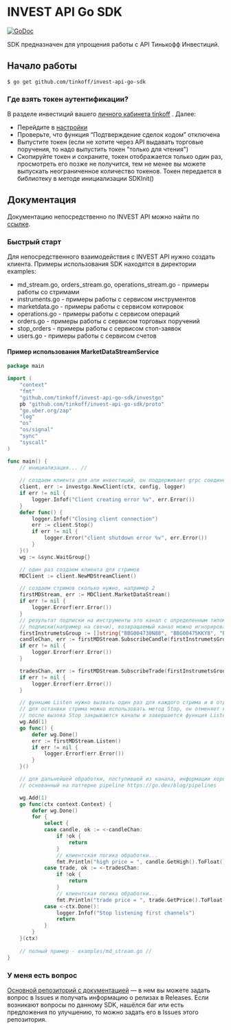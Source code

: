 # INVEST API Go SDK

[![GoDoc](https://godoc.org/github.com/Tinkoff/invest-openapi-go-sdk?status.svg)](https://pkg.go.dev/github.com/Tinkoff/invest-openapi-go-sdk)

SDK предназначен для упрощения работы с API Тинькофф Инвестиций.

## Начало работы

    $ go get github.com/tinkoff/invest-api-go-sdk

### Где взять токен аутентификации?

В разделе инвестиций вашего  [личного кабинета tinkoff](https://www.tinkoff.ru/invest/) . Далее:

* Перейдите в [настройки](https://www.tinkoff.ru/invest/settings/)
* Проверьте, что функция “Подтверждение сделок кодом” отключена
* Выпустите токен (если не хотите через API выдавать торговые поручения, то надо выпустить токен "только для чтения")  
* Скопируйте токен и сохраните, токен отображается только один раз, просмотреть его позже не получится, тем не менее вы можете выпускать неограниченное количество токенов. Токен передается в библиотеку в методе инициализации SDKInit() 

## Документация

Документацию непосредственно по INVEST API можно найти по [ссылке](https://github.com/Tinkoff/investAPI).

### Быстрый старт

Для непосредственного взаимодействия с INVEST API нужно создать клиента. 
Примеры использования SDK находятся в директории examples:
 * md_stream.go, orders_stream.go, operations_stream.go - примеры работы со стримами
 * instruments.go - примеры работы с сервисом инструментов
 * marketdata.go - примеры работы с сервисом котировок
 * operations.go - примеры работы с сервисом операций
 * orders.go - примеры работы с сервисом торговых поручений
 * stop_orders - примеры работы с сервисом стоп-заявок
 * users.go - примеры работы с сервисом счетов

#### Пример использования MarketDataStreamService
```go
package main

import (
	"context"
	"fmt"
	"github.com/tinkoff/invest-api-go-sdk/investgo"
	pb "github.com/tinkoff/invest-api-go-sdk/proto"
	"go.uber.org/zap"
	"log"
	"os"
	"os/signal"
	"sync"
	"syscall"
)

func main() {
	// инициализация... //
    
	// создаем клиента для апи инвестиций, он поддерживает grpc соединение
	client, err := investgo.NewClient(ctx, config, logger)
	if err != nil {
		logger.Infof("Client creating error %v", err.Error())
	}
	defer func() {
		logger.Infof("Closing client connection")
		err := client.Stop()
		if err != nil {
			logger.Error("client shutdown error %v", err.Error())
		}
	}()
	wg := &sync.WaitGroup{}

	// один раз создаем клиента для стримов
	MDClient := client.NewMDStreamClient()

	// создаем стримов сколько нужно, например 2
	firstMDStream, err := MDClient.MarketDataStream()
	if err != nil {
		logger.Errorf(err.Error())
	}
	// результат подписки на инструменты это канал с определенным типом информации, при повторном вызове функции
	// подписки(например на свечи), возвращаемый канал можно игнорировать, так как при первом вызове он уже был получен
	firstInstrumetsGroup := []string{"BBG004730N88", "BBG00475KKY8", "BBG004RVFCY3"}
	candleChan, err := firstMDStream.SubscribeCandle(firstInstrumetsGroup, pb.SubscriptionInterval_SUBSCRIPTION_INTERVAL_ONE_MINUTE)
	if err != nil {
		logger.Errorf(err.Error())
	}

	tradesChan, err := firstMDStream.SubscribeTrade(firstInstrumetsGroup)
	if err != nil {
		logger.Errorf(err.Error())
	}

	// функцию Listen нужно вызвать один раз для каждого стрима и в отдельной горутине
	// для останвки стрима можно использовать метод Stop, он отменяет контекст внутри стрима
	// после вызова Stop закрываются каналы и завершается функция Listen
	wg.Add(1)
	go func() {
		defer wg.Done()
		err := firstMDStream.Listen()
		if err != nil {
			logger.Errorf(err.Error())
		}
	}()

	// для дальнейшей обработки, поступившей из канала, информации хорошо подойдет механизм,
	// основанный на паттерне pipeline https://go.dev/blog/pipelines

	wg.Add(1)
	go func(ctx context.Context) {
		defer wg.Done()
		for {
			select {
			case candle, ok := <-candleChan:
				if !ok {
					return
				}
				// клиентская логика обработки...
				fmt.Println("high price = ", candle.GetHigh().ToFloat())
			case trade, ok := <-tradesChan:
				if !ok {
					return
				}
				// клиентская логика обработки...
				fmt.Println("trade price = ", trade.GetPrice().ToFloat())
			case <-ctx.Done():
				logger.Infof("Stop listening first channels")
				return
			}
		}
	}(ctx)
    
	// полный пример - examples/md_stream.go // 
}

```
### У меня есть вопрос

[Основной репозиторий с документацией](https://github.com/Tinkoff/investAPI/) — в нем вы можете задать вопрос в Issues и получать информацию о релизах в Releases.
Если возникают вопросы по данному SDK, нашёлся баг или есть предложения по улучшению, то можно задать его в Issues этого репозитория.
